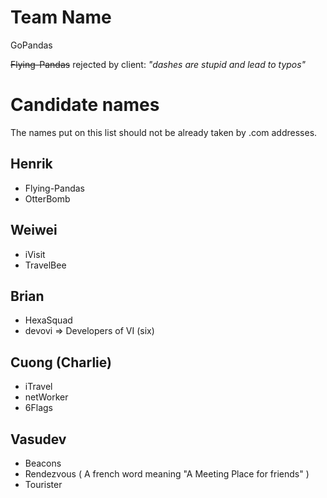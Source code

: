 # Team Name #
GoPandas

~~Flying-Pandas~~ rejected by client: _"dashes are stupid and lead to typos"_

# Candidate names #
The names put on this list should not be already taken by .com addresses.

## Henrik ##
  * Flying-Pandas
  * OtterBomb

## Weiwei ##
  * iVisit
  * TravelBee

## Brian ##
  * HexaSquad
  * devovi  => Developers of VI (six)

## Cuong (Charlie) ##
  * iTravel
  * netWorker
  * 6Flags

## Vasudev ##
  * Beacons
  * Rendezvous ( A french word meaning "A Meeting Place for friends" )
  * Tourister